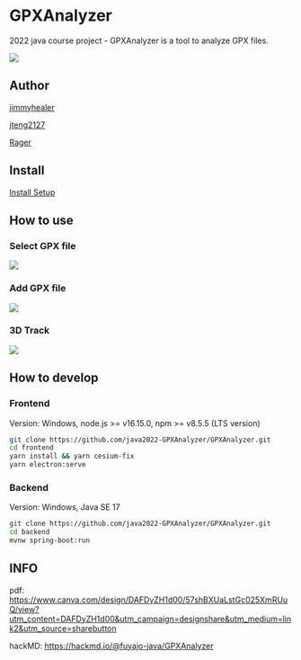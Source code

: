 # GPXAnalyzer

2022 java course project - GPXAnalyzer is a tool to analyze GPX files.

![](https://i.imgur.com/qMZcp2X.jpg)

## Author

[jimmyhealer](https://github.com/jimmyhealer)

[jteng2127](https://github.com/jteng2127)

[Rager](https://github.com/Rager0321)

## Install

[Install Setup](https://github.com/java2022-GPXAnalyzer/GPXAnalyzer/releases/tag/v0.0.1)

## How to use

### Select GPX file

![](https://i.imgur.com/aXoLnAc.png)

### Add GPX file

![](https://i.imgur.com/wXw1e1z.jpg)

### 3D Track

![](https://i.imgur.com/2d6d2c7.jpg)

## How to develop

### Frontend

Version: Windows, node.js >= v16.15.0, npm >= v8.5.5 (LTS version)
```bash
git clone https://github.com/java2022-GPXAnalyzer/GPXAnalyzer.git
cd frontend
yarn install && yarn cesium-fix
yarn electron:serve
```

### Backend

Version: Windows, Java SE 17
```bash
git clone https://github.com/java2022-GPXAnalyzer/GPXAnalyzer.git
cd backend
mvnw spring-boot:run
```

## INFO

pdf: https://www.canva.com/design/DAFDyZH1d00/57shBXUaLstGc025XmRUuQ/view?utm_content=DAFDyZH1d00&utm_campaign=designshare&utm_medium=link2&utm_source=sharebutton

hackMD: https://hackmd.io/@fuyajo-java/GPXAnalyzer
